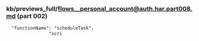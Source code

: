 ### kb/previews_full/flows__personal_account@auth.har.part008.md (part 002)

```md
  "functionName": "scheduleTask",
                "scri
```

```
